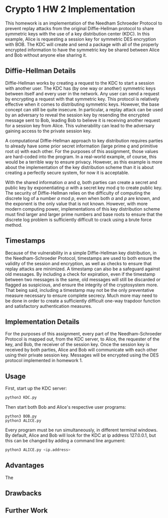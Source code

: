 # Crypto 1 HW 2 Implementation

This homework is an implementation of the Needham Schroeder Protocol to prevent replay attacks from the original Diffie-Hellman protocol to share symmetric keys with the use of a key distribution center (KDC). In this example, Alice is requesting a session key for symmetric DES encryption with BOB. The KDC will create and send a package with all of the properly encrypted information to have the symmetric key be shared between Alice and Bob without anyone else sharing it.

## Diffie-Hellman Details

Diffie-Hellman works by creating a request to the KDC to start a session with another user. The KDC has (by one way or another) symmetric keys between itself and every user in the network. Any user can send a request by encrypting a request with that symmetric key. This protocol is relatively effective when it comes to distributing symmetric keys. However, the base concept can still be quite insecure. In particular, a replay attack can be used by an adversary to reveal the session key by resending the encrypted message sent to Bob, leading Bob to believe it is receiving another request for a session key from Alice. This vulnerability can lead to the adversary gaining access to the private session key.

A computational Diffie-Hellman approach to key distribution requires parties to already have some prior secret information (large prime $q$ and primitive root $\alpha$) with each other. For the purposes of this assignment, those values are hard-coded into the program. In a real-world example, of course, this would be a terrible way to ensure privacy. However, as this example is more about the implementation of the key distribution scheme than it is about creating a perfectly secure system, for now it is acceptable.

With the shared information $\alpha$ and $q$, both parties can create a secret and public key by exponentiating $\alpha$ with a secret key mod $q$ to create public key. The security of Diffie-Hellman relies on the difficulty of computing the discrete log of a number $a$ mod $p$, even when both $\alpha$ and $p$ are known, and the exponent is the only value that is not known. However, with more modern computing power, implementations of this key distribution scheme must find larger and larger prime numbers and base roots to ensure that the discrete log problem is sufficiently difficult to crack using a brute force method.

## Timestamps

Because of the vulnerability in a simple Diffie-Hellman key distribution, in the Needham-Schroeder Protocol, timestamps are used to both ensure the validity of the session and encryption, as well as checks to ensure that replay attacks are minimized. A timestamp can also be a safeguard against old messages. By including a check for expiration, even if the timestamp between two messages is the same, old messages will still be discarded or flagged as suspicious, and ensure the integrity of the cryptosystem more. That being said, including a timestamp may not be the only preventative measure necessary to ensure complete secrecy. Much more may need to be done in order to create a sufficiently difficult one-way trapdoor function and satisfactory authentication measures.

## Implementation Details

For the purposes of this assignment, every part of the Needham-Schroeder Protocol is mapped out, from the KDC server, to Alice, the requester of the key, and Bob, the receiver of the session key. Once the session key is received by both parties, Alice and Bob will communicate with each other using their private session key. Messages will be encrypted using the DES protocol implemented in homework 1.

## Usage

First, start up the KDC server:

```bash
python3 KDC.py
```

Then start both Bob and Alice's respective user programs:

```
python3 BOB.py
python3 ALICE.py
```

Every program must be run simultaneously, in different terminal windows. By default, Alice and Bob will look for the KDC at ip address 127.0.0.1, but this can be changed by adding a command line argument:

```bash
python3 ALICE.py <ip.address>
```



## Advantages

The 

## Drawbacks

## Further Work


